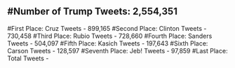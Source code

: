 #Number of Trump Tweets: 2,554,351
---
#First Place: Cruz Tweets - 899,165
#Second Place: Clinton Tweets - 730,458
#Third Place: Rubio Tweets - 728,660
#Fourth Place: Sanders Tweets - 504,097
#Fifth Place: Kasich Tweets - 197,643
#Sixth Place: Carson Tweets - 128,597
#Seventh Place: Jeb! Tweets - 97,859
#Last Place: Total Tweets -  
